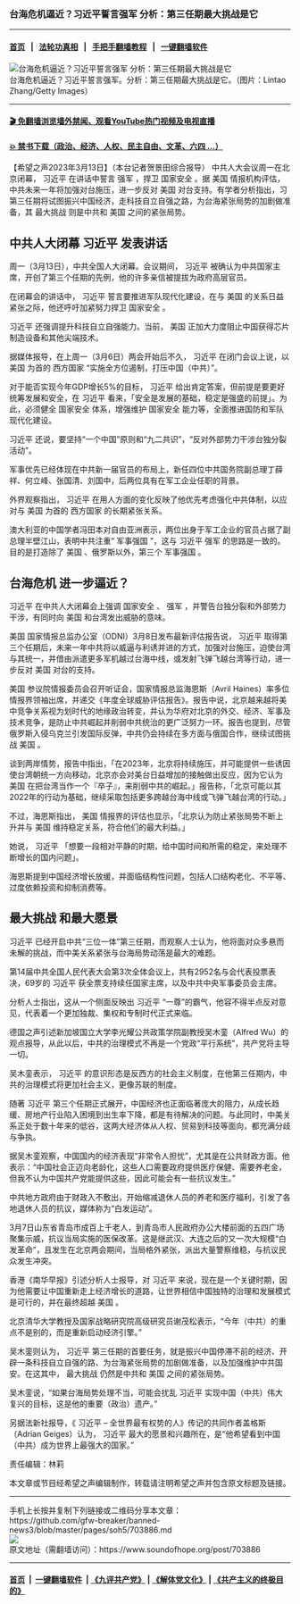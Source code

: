 ### 台海危机逼近？习近平誓言强军 分析：第三任期最大挑战是它
------------------------

#### [首页](https://github.com/gfw-breaker/banned-news3/blob/master/README.md) &nbsp;&nbsp;|&nbsp;&nbsp; [法轮功真相](https://github.com/begood0513/basic/blob/master/README.md)  &nbsp;&nbsp;|&nbsp;&nbsp; [手把手翻墙教程](https://github.com/gfw-breaker/guides/wiki)  &nbsp;&nbsp;|&nbsp;&nbsp; [一键翻墙软件](https://github.com/gfw-breaker/nogfw/blob/master/README.md)  



<div><img alt="台海危机逼近？习近平誓言强军 分析：第三任期最大挑战是它" src="https://img.soundofhope.org/2023-03/gettyimages-1248048720-1678733843909.jpg"/>
<br/><figcaption class="caption">
 台海危机逼近？习近平誓言强军。分析：第三任期最大挑战是它。（图片：Lintao Zhang/Getty Images）
</figcaption></div><hr/>

#### [ 🎬  免翻墙浏览墙外禁闻、观看YouTube热门视频及电视直播](https://github.com/gfw-breaker/HelloWorld)

#### [ 💥  禁书下载（政治、经济、人权、民主自由、文革、六四 ...）](https://github.com/gfw-breaker/books/blob/master/README.md)

<div><div class="Content__Wrapper sc-1bvya0-0 elmmKw article_body" data-checkusr="" itemprop="articleBody">
 <div id="post_place_1">
 </div>
 <p class="meta-top">
  <span class="meta">
   【希望之声2023年3月13日】（本台记者贺景田综合报导）
  </span>
  中共人大会议周一在北京闭幕，
  <ok href="/term/1063">
   习近平
  </ok>
  在讲话中誓言
  <ok href="/term/652268">
   强军
  </ok>
  ，捍卫
  <ok href="/term/3085">
   国家安全
  </ok>
  。据
  <ok href="/term/1045">
   美国
  </ok>
  情报机构评估，中共未来一年将加强对台施压，进一步反对
  <ok href="/term/1045">
   美国
  </ok>
  对台支持。有学者分析指出，习第三任期将试图振兴中国经济，走科技自立自强之路，为台海紧张局势的加剧做准备，其
  <ok href="/term/98111">
   最大挑战
  </ok>
  则是中共和
  <ok href="/term/1045">
   美国
  </ok>
  之间的紧张局势。
 </p>
 <h2>
  <strong>
   中共人大闭幕
   <ok href="/term/1063">
    习近平
   </ok>
   发表讲话
  </strong>
 </h2>
 <p>
  周一（3月13日），中共全国人大闭幕。会议期间，
  <ok href="/term/1063">
   习近平
  </ok>
  被确认为中共国家主席，开创了第三个任期的先例，他的许多亲信被提拔为政府高层官员。
 </p>
 <p>
  在闭幕会的讲话中，
  <ok href="/term/1063">
   习近平
  </ok>
  誓言要推进军队现代化建设，在与
  <ok href="/term/1045">
   美国
  </ok>
  的关系日益紧张之际，他还呼吁加紧努力捍卫
  <ok href="/term/3085">
   国家安全
  </ok>
  。
 </p>
 <p>
  <ok href="/term/1063">
   习近平
  </ok>
  还强调提升科技自立自强能力。当前，
  <ok href="/term/1045">
   美国
  </ok>
  正加大力度阻止中国获得芯片制造设备和其他尖端技术。
 </p>
 <p>
  据媒体报导，在上周一（3月6日）两会开始后不久，
  <ok href="/term/1063">
   习近平
  </ok>
  在闭门会议上说，以
  <ok href="/term/1045">
   美国
  </ok>
  为首的
  <ok href="/term/86626">
   西方国家
  </ok>
  “实施全方位遏制，打压中国（中共）”。
 </p>
 <p>
  对于能否实现今年GDP增长5%的目标，
  <ok href="/term/1063">
   习近平
  </ok>
  给出肯定答案，但前提是要更好统筹发展和安全，在
  <ok href="/term/1063">
   习近平
  </ok>
  看来，「安全是发展的基础，稳定是强盛的前提」。为此，必须健全
  <ok href="/term/3085">
   国家安全
  </ok>
  体系，增强维护
  <ok href="/term/3085">
   国家安全
  </ok>
  能力等，全面推进国防和军队现代化建设。
 </p>
 <p>
  <ok href="/term/1063">
   习近平
  </ok>
  还说，要坚持“一个中国”原则和“九二共识”，“反对外部势力干涉台独分裂活动”。
 </p>
 <p>
  军事优先已经体现在中共新一届官员的布局上，新任四位中共国务院副总理丁薛祥、何立峰、张国清、刘国中，后两位具有在军工企业任职的背景。
 </p>
 <p>
  外界观察指出，
  <ok href="/term/1063">
   习近平
  </ok>
  在用人方面的变化反映了他优先考虑强化中共体制，以应对与
  <ok href="/term/1045">
   美国
  </ok>
  为首的
  <ok href="/term/86626">
   西方国家
  </ok>
  的长期紧张关系。
 </p>
 <p>
  澳大利亚的中国学者冯田本对自由亚洲表示，两位出身于军工企业的官员占据了副总理半壁江山，表明中共注重“
  <ok href="/term/320434">
   军事强国
  </ok>
  ”，这与
  <ok href="/term/1063">
   习近平
  </ok>
  <ok href="/term/652268">
   强军
  </ok>
  的思路是一致的。目的是打造除了
  <ok href="/term/1045">
   美国
  </ok>
  、俄罗斯以外，第三个
  <ok href="/term/320434">
   军事强国
  </ok>
  。
 </p>
 <h2>
  <strong>
   <ok href="/term/17690">
    台海危机
   </ok>
   进一步逼近？
  </strong>
 </h2>
 <p>
  <ok href="/term/1063">
   习近平
  </ok>
  在中共人大闭幕会上强调
  <ok href="/term/3085">
   国家安全
  </ok>
  、
  <ok href="/term/652268">
   强军
  </ok>
  ，并警告台独分裂和外部势力干涉，有同时向
  <ok href="/term/1045">
   美国
  </ok>
  和台湾发出威胁的意味。
 </p>
 <p>
  <ok href="/term/1045">
   美国
  </ok>
  国家情报总监办公室（ODNI）3月8日发布最新评估报告说，
  <ok href="/term/1063">
   习近平
  </ok>
  取得第三个任期后，未来一年中共将以威逼与利诱并进的方式，加强对台施压，迫使台湾与其统一，并借由派遣更多军机越过台海中线，或发射飞弹飞越台湾等行动，进一步反对
  <ok href="/term/1045">
   美国
  </ok>
  对台的支持。
 </p>
 <p>
  <ok href="/term/1045">
   美国
  </ok>
  参议院情报委员会召开听证会，国家情报总监海恩斯（Avril Haines）率多位情报界领袖出席，并递交《年度全球威胁评估报告》。报告中说，北京越来越将美中竞争关系视为划时代的地缘政治转变，并认为华府对北京的外交、经济、军事及技术竞争，是防止中共崛起并削弱中共统治的更广泛努力一环。报告也提到，尽管俄罗斯入侵乌克兰引发国际反弹，中共仍会持续在多方面与俄国合作，继续试图挑战
  <ok href="/term/1045">
   美国
  </ok>
  。
 </p>
 <p>
  谈到两岸情势，报告中指出，「在2023年，北京将持续施压，并可能提供一些诱因使台湾朝统一方向移动，北京亦会对美台日益增加的接触做出反应，因为它认为
  <ok href="/term/1045">
   美国
  </ok>
  在把台湾当作一个『卒子』，来削弱中共的崛起。」报告称，「北京可能以其2022年的行动为基础，继续采取包括更多跨越台海中线或飞弹飞越台湾的行动。」
 </p>
 <p>
  不过，海恩斯指出，
  <ok href="/term/1045">
   美国
  </ok>
  情报界的评估也显示，「北京认为防止紧张局势不断上升并与
  <ok href="/term/1045">
   美国
  </ok>
  维持稳定关系，符合他们的最大利益。」
 </p>
 <p>
  她说，
  <ok href="/term/1063">
   习近平
  </ok>
  「想要一段相对平静的时期，给中国时间和所需的稳定，来处理不断增长的国内问题」。
 </p>
 <p>
  海恩斯提到中国经济增长放缓，并面临结构性问题，包括人口结构老化、不平等、过度依赖投资和抑制消费等。
 </p>
 <h2>
  <strong>
   <ok href="/term/98111">
    最大挑战
   </ok>
   和最大愿景
  </strong>
 </h2>
 <p>
  <ok href="/term/1063">
   习近平
  </ok>
  已经开启中共“三位一体”第三任期，而观察人士认为，他将面对众多悬而未解的挑战，而中美关系紧张与台海局势动荡是最大的难题。
 </p>
 <p>
  第14届中共全国人民代表大会第3次全体会议上，共有2952名与会代表投票表决，69岁的
  <ok href="/term/1063">
   习近平
  </ok>
  获全票支持续任国家主席，以及中共中央军事委员会主席。
 </p>
 <p>
  分析人士指出，这从一个侧面反映出
  <ok href="/term/1063">
   习近平
  </ok>
  “一尊”的霸气，他容不得半点反对意见，代表着一个更加独裁、集权和专制时代正式来临。
 </p>
 <p>
  德国之声引述新加坡国立大学李光耀公共政策学院副教授吴木銮（Alfred Wu）的观点报导，从此以后，中共的治理模式不再是一个党政“平行系统”，共产党将主导一切。
 </p>
 <p>
  吴木銮表示，
  <ok href="/term/1063">
   习近平
  </ok>
  的意识形态是反西方的社会主义制度，在他第三任期内，中共的治理模式将更加社会主义，更像苏联的制度。
 </p>
 <p>
  随著
  <ok href="/term/1063">
   习近平
  </ok>
  第三个任期正式展开，中国经济也正面临著庞大的阻力，从成长趋缓、房地产行业陷入困境到出生率下降，都是有待解决的问题。与此同时，中美关系正处于数十年来的低谷，这两大经济体从人权、贸易到科技等面向，都充满分歧与争执。
 </p>
 <p>
  据吴木銮观察，中国国内的经济表现“非常令人担忧”，尤其是在公共财政方面。他表示：“中国社会正迈向老龄化，这些人口需要政府提供医疗保健、需要养老金，但我不认为中国共产党能提供这些，因此可能会有一些抗议发生。”
 </p>
 <p>
  中共地方政府由于财政入不敷出，开始缩减退休人员的养老和医疗福利，引发了各地退休人员的抗议，媒体称为“白发运动”。
 </p>
 <p>
  3月7日山东省青岛市成百上千老人，到青岛市人民政府办公大楼前面的五四广场聚集示威，抗议当局实施的医保改革。这是继武汉、大连之后的又一次大规模“白发革命”，且发生在北京两会期间，当局格外紧张，派出大量警察维稳，与抗议民众发生冲突。
 </p>
 <p>
  香港《南华早报》引述分析人士报导，对
  <ok href="/term/1063">
   习近平
  </ok>
  来说，现在是一个关键时期，因为他需要让中国重新走上经济增长的道路，让世界相信中国独特的治理和发展模式是可行的，并在最终超越
  <ok href="/term/1045">
   美国
  </ok>
  。
 </p>
 <p>
  北京清华大学教授及国家战略研究院高级研究员谢茂松表示，“今年（中共）的重点不是别的，而是重新启动经济引擎。”
 </p>
 <p>
  吴木銮则认为，
  <ok href="/term/1063">
   习近平
  </ok>
  第三任期的首要任务，就是振兴中国停滞不前的经济、开辟一条科技自立自强的路、为台海紧张局势的加剧做准备，以及加强维护中共国安。在这其中，
  <ok href="/term/98111">
   最大挑战
  </ok>
  仍然是中共和
  <ok href="/term/1045">
   美国
  </ok>
  之间的紧张局势。
 </p>
 <p>
  吴木銮说，“如果台海局势处理不当，可能会扰乱
  <ok href="/term/1063">
   习近平
  </ok>
  实现中国（中共）伟大复兴的目标，这是他的重要（政治）遗产。”
 </p>
 <p>
  另据法新社报导，《
  <ok href="/term/1063">
   习近平
  </ok>
  – 全世界最有权势的人》传记的共同作者盖格斯（Adrian Geiges）认为，
  <ok href="/term/1063">
   习近平
  </ok>
  最大的愿景和兴趣所在，是“他希望看到中国（中共）成为世界上最强大的国家。”
 </p>
 <p class="meta-btm">
  责任编辑：林莉
 </p>
 <p class="meta-btm">
  本文章或节目经希望之声编辑制作，转载请注明希望之声并包含原文标题及链接。
 </p>
</div>
</div>
<hr/>
手机上长按并复制下列链接或二维码分享本文章：<br/>
https://github.com/gfw-breaker/banned-news3/blob/master/pages/soh5/703886.md <br/>
<a href='https://github.com/gfw-breaker/banned-news3/blob/master/pages/soh5/703886.md'><img src='https://github.com/gfw-breaker/banned-news3/blob/master/pages/soh5/703886.md.png'/></a> <br/>
原文地址（需翻墙访问）：https://www.soundofhope.org/post/703886


------------------------
#### [首页](https://github.com/gfw-breaker/banned-news3/blob/master/README.md) &nbsp;|&nbsp; [一键翻墙软件](https://github.com/gfw-breaker/nogfw/blob/master/README.md) &nbsp;| [《九评共产党》](https://github.com/gfw-breaker/9ping.md/blob/master/README.md#九评之一评共产党是什么) | [《解体党文化》](https://github.com/gfw-breaker/jtdwh.md/blob/master/README.md) | [《共产主义的终极目的》](https://github.com/gfw-breaker/gczydzjmd.md/blob/master/README.md)


<img src='http://gfw-breaker.win/banned-news3/pages/soh5/703886.md' width='0px' height='0px'/>